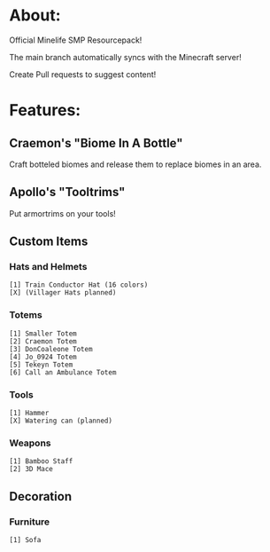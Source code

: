 # About:
Official Minelife SMP Resourcepack!

The main branch automatically syncs with the Minecraft server!

Create Pull requests to suggest content!

# Features:
## Craemon's "Biome In A Bottle"
Craft botteled biomes and release them to replace biomes in an area.
## Apollo's "Tooltrims"
Put armortrims on your tools!
## Custom Items
### Hats and Helmets
    [1] Train Conductor Hat (16 colors)
    [X] (Villager Hats planned)
### Totems
    [1] Smaller Totem
    [2] Craemon Totem
    [3] DonCoaleone Totem
    [4] Jo_0924 Totem
    [5] Tekeyn Totem
    [6] Call an Ambulance Totem
### Tools
    [1] Hammer
    [X] Watering can (planned)
### Weapons
    [1] Bamboo Staff
    [2] 3D Mace

## Decoration
### Furniture
    [1] Sofa
